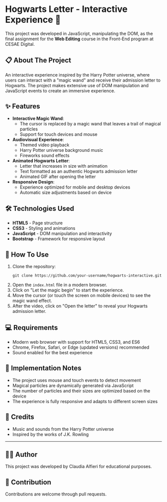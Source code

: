 # Hogwarts Letter - Interactive Experience 🧙

This project was developed in JavaScript, manipulating the DOM, as the final assignment for the **Web Editing** course in the Front-End program at CESAE Digital.

## 📋 About The Project

An interactive experience inspired by the Harry Potter universe, where users can interact with a "magic wand" and receive their admission letter to Hogwarts. The project makes extensive use of DOM manipulation and JavaScript events to create an immersive experience.

## ✨ Features

- **Interactive Magic Wand**: 
  - The cursor is replaced by a magic wand that leaves a trail of magical particles
  - Support for touch devices and mouse
- **Audiovisual Experience**:
  - Themed video playback
  - Harry Potter universe background music
  - Fireworks sound effects
- **Animated Hogwarts Letter**:
  - Letter that increases in size with animation
  - Text formatted as an authentic Hogwarts admission letter
  - Animated GIF after opening the letter
- **Responsive Design**:
  - Experience optimized for mobile and desktop devices
  - Automatic size adjustments based on device

## 🛠️ Technologies Used

- **HTML5** - Page structure
- **CSS3** - Styling and animations
- **JavaScript** - DOM manipulation and interactivity
- **Bootstrap** - Framework for responsive layout

## 🚀 How To Use

1. Clone the repository:
   ```
   git clone https://github.com/your-username/hogwarts-interactive.git
   ```
2. Open the `index.html` file in a modern browser.
3. Click on "Let the magic begin" to start the experience.
4. Move the cursor (or touch the screen on mobile devices) to see the magic wand effect.
5. After the video, click on "Open the letter" to reveal your Hogwarts admission letter.

## 💻 Requirements

- Modern web browser with support for HTML5, CSS3, and ES6
- Chrome, Firefox, Safari, or Edge (updated versions) recommended
- Sound enabled for the best experience

## 🔮 Implementation Notes

- The project uses mouse and touch events to detect movement
- Magical particles are dynamically generated via JavaScript
- The number of particles and their sizes are optimized based on the device
- The experience is fully responsive and adapts to different screen sizes

## 🎵 Credits

- Music and sounds from the Harry Potter universe
- Inspired by the works of J.K. Rowling

---

## 👨‍💻 Author

This project was developed by Claudia Alfieri for educational purposes.

## 📝 Contribution

Contributions are welcome through pull requests.
